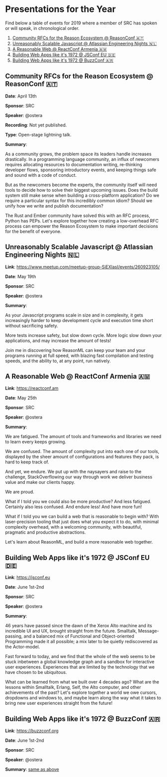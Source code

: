 # Presentations for the Year

Find below a table of events for 2019 where a member of SRC has
spoken or will speak, in chronological order.

1. [Community RFCs for the Reason Ecosystem @ ReasonConf 🇦🇹](#community-rfcs-for-the-reason-ecosystem--reasonconf-vienna-)
2. [Unreasonably Scalable Javascript @ Atlassian Engineering Nights 🇳🇱](#unreasonably-scalable-javascript--atlassian-engineering-nights-)
2. [A Reasonable Web @ ReactConf Armenia 🇦🇲](#a-reasonable-web--reactconf-armenia-)
2. [Building Web Apps like it's 1972 @ JSConf EU 🇩🇪](#building-web-apps-like-its-1972--jsconf-eu-)
2. [Building Web Apps like it's 1972 @ BuzzConf 🇦🇷](#building-web-apps-like-its-1972--buzzconf-)

## Community RFCs for the Reason Ecosystem @ ReasonConf 🇦🇹

**Date**: April 13th

**Sponsor**: SRC

**Speaker**: @ostera

**Recording**: Not yet published.

**Type**: Open-stage lightning talk.

**Summary**:

As a community grows, the problem space its leaders handle increases drastically.
In a programming language community, an influx of newcomers requires allocating
resources to documentation writing, re-thinking developer flows, sponsoring 
introductory events, and keeping things safe and sound with a code of conduct.

But as the newcomers become the experts, the community itself will need tools to
decide how to solve their biggest upcoming issues. Does the build system still
make sense when building a cross-platform application? Do we require a particular
syntax for this incredibly common idiom? Should we unify how we write and publish
documentation?

The Rust and Ember community have solved this with an RFC process, Python has 
PEPs. Let's explore together how creating a low-overhead RFC process can empower
the Reason Ecosystem to make important decisions for the benefit of everyone.

## Unreasonably Scalable Javascript @ Atlassian Engineering Nights 🇳🇱

**Link**: https://www.meetup.com/meetup-group-SiEXlasI/events/260923105/

**Date**: May 19th

**Sponsor**: SRC

**Speaker**: @ostera

**Summary**:

As your Javascript programs scale in size and in complexity, it gets increasingly
harder to keep development cycle and execution time short without sacrificing safety.

More tests increase safety, but slow down cycle. More logic slow down your
applications, and may increase the amount of tests!

Join me in discovering how ReasonML can keep your team and your programs running
at full speed, with blazing fast compilation and testing speeds, and the ability to,
at any point, run natively.

## A Reasonable Web @ ReactConf Armenia 🇦🇲

**Link**: https://reactconf.am

**Date**: May 25th

**Sponsor**: SRC

**Speaker**: @ostera

**Summary**:

We are fatigued. The amount of tools and frameworks and libraries we need to
learn every keeps growing.

We are confused. The amount of complexity put into each one of our tools,
displayed by the sheer amount of configurations and features they pack, is hard
to keep track of.

And yet, we endure. We put up with the naysayers and raise to the challenge,
StackOverflowing our way through work we deliver business value and make our
clients happy.

We are proud.

What if I told you we could also be more productive? And less fatigued.
Certainly also less confused. And endure less! And have more fun!

What if I told you we can build a web that is reasonable to begin with? With
laser-precision tooling that just does what you expect it to do, with minimal
complexity overhead, with a welcoming community, with beautiful, pragmatic and
productive abstractions.

Let's learn about ReasonML, and build a more reasonable web together.


## Building Web Apps like it's 1972 @ JSConf EU 🇩🇪

**Link**: https://jsconf.eu

**Date**: June 1st-2nd

**Sponsor**: SRC

**Speaker**: @ostera

**Summary**:

46 years have passed since the dawn of the Xerox Alto machine and its
incredible UI and UX, brought straight from the future. Smalltalk,
Message-passing, and a balanced mix of Functional and Object-oriented
Programming made it all possible; a mix later to be quietly rediscovered as the
Actor-model.

Fast forward to today, and we find that the whole of the web seems to be stuck
inbetween a global knowledge graph and a sandbox for interactive user
experiences. Experiences that are limited by the technology that we have chosen
to be ubiquitous.

What can be learned from what we built over 4 decades ago? What are the
lessons within Smalltalk, Erlang, Self, the Alto computer, and other
achievements of the past? Let's explore together a world we owe cursors,
dropdowns and windows to, and maybe learn along the way what it takes to bring
new user experiences straight from the future!

## Building Web Apps like it's 1972 @ BuzzConf 🇦🇷

**Link**: https://buzzconf.org

**Date**: June 1st-2nd

**Sponsor**: SRC

**Speaker**: @ostera

**Summary**: [same as above](#building-web-apps-like-its-1972--jsconf-eu-)
